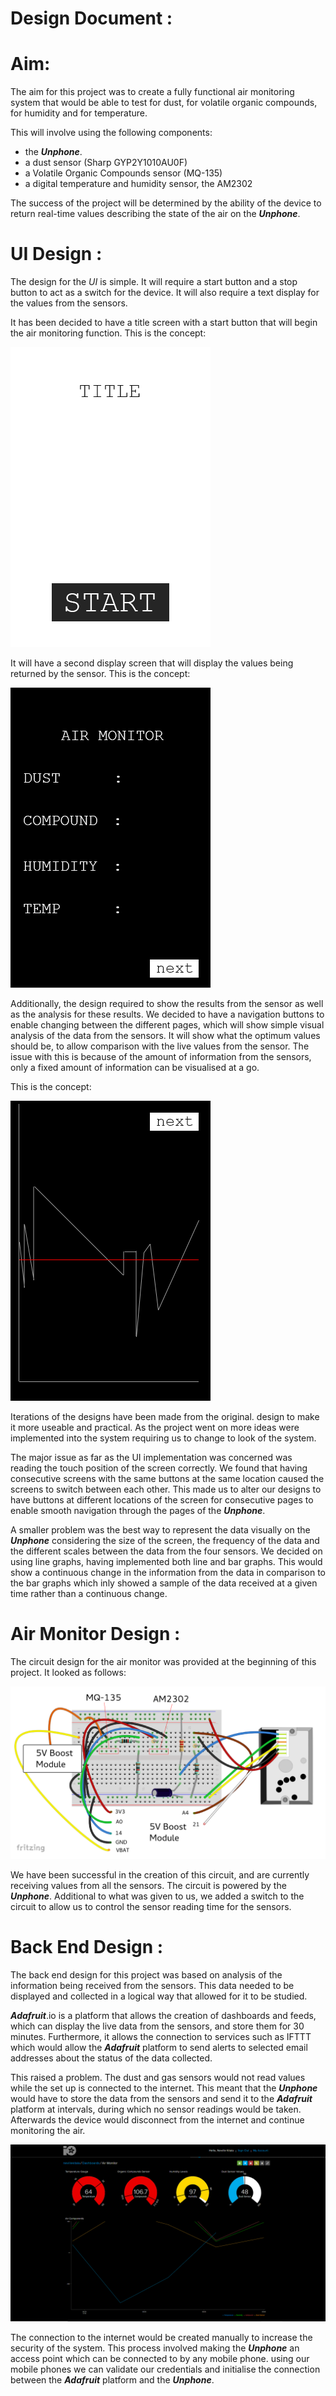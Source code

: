 # __Design__ __Document__ :

# Aim:

The aim for this project was to create a fully functional air monitoring system that would be able to test for dust, for volatile organic compounds, for humidity and for temperature.

This will involve using the following components:
 - the ___Unphone___.
 - a dust sensor (Sharp GYP2Y1010AU0F)
 - a Volatile Organic Compounds sensor (MQ-135)
 - a digital temperature and humidity sensor, the AM2302

The success of the project will be determined by the ability of the device to return real-time values describing the state of the air on the ___Unphone___.

# UI Design :

The design for the _UI_ is simple. It will require a start button and a stop button to act as a switch for the device. It will also require a text display for the values from the sensors.

It has been decided to have a title screen with a start button that will begin the air monitoring function. This is the concept:

![](images/Mockup.png)

It will have a second display screen that will display the values being returned by the sensor. This is the concept:

![](images/Mockup_readings.png)

Additionally, the design required to show the results from the sensor as well as the analysis for these results. We decided to have a navigation buttons to enable changing between the different pages, which will show simple visual analysis of the data from the sensors. It will show what the optimum values should be, to allow comparison with the live values from the sensor. The issue with this is because of the amount of information from the sensors, only a fixed amount of information can be visualised at a go.

This is the concept:

![](images/Mockup_analysis.png)

Iterations of the designs have been made from the original. design to make it more useable and practical. As the project went on more ideas were implemented into the system requiring us to change to look of the system.

The major issue as far as the UI implementation was concerned was reading the touch position of the screen correctly. We found that having consecutive screens with the same buttons at the same location caused the screens to switch between each other. This made us to alter our designs to have buttons at different locations of the screen for consecutive pages to enable smooth navigation through the pages of the ___Unphone___.

A smaller problem was the best way to represent the data visually on the ___Unphone___ considering the size of the screen, the frequency of the data and the different scales between the data from the four sensors. We decided on using line graphs, having implemented both line and bar graphs.
This would show a continuous change in the information from the data in comparison to the bar graphs which inly showed a sample of the data received at a given time rather than a continuous change.

# Air Monitor Design :

The circuit design for the air monitor was provided at the beginning of this project. It looked as follows:

![](images/Air-quality-Breadboard.png)

We have been successful in the creation of this circuit, and are currently receiving values from all the sensors. The circuit is powered by the ___Unphone___.
Additional to what was given to us, we added a switch to the circuit to allow us to control the sensor reading time for the sensors.

# Back End Design :
The back end design for this project was based on analysis of the information being received from the sensors. This data needed to be displayed and collected in a logical way that allowed for it to be studied.

___Adafruit___.io is a platform that allows the creation of dashboards and feeds, which can display the live data from the sensors, and store them for 30 minutes. Furthermore, it allows the connection to services such as IFTTT which would allow the ___Adafruit___ platform to send alerts to selected email addresses about the status of the data collected.

This raised a problem. The dust and gas sensors would not read values while the set up is connected to the internet. This meant that the ___Unphone___ would have to store the data from the sensors and send it to the ___Adafruit___ platform at intervals, during which no sensor readings would be taken. Afterwards the device would disconnect from the internet and continue monitoring the air.

![](images/dashboard.png)

The connection to the internet would be created manually to increase the security of the system. This process involved making the ___Unphone___ an access point which can be connected to by any mobile phone. using our mobile phones we can validate our credentials and initialise the connection between the ___Adafruit___ platform and the ___Unphone___.
